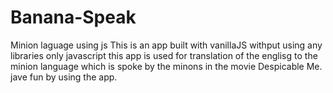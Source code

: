 # Banana-Speak
Minion laguage using js
This is an app built with vanillaJS withput using any libraries only javascript this app is used for translation of the englisg to the minion language which is 
spoke by the minons in the movie Despicable Me. jave fun by using the app.
